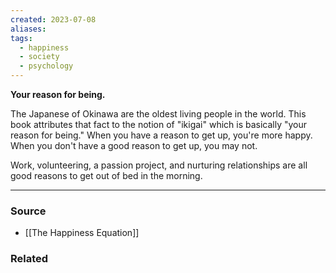 ```yaml
---
created: 2023-07-08
aliases: 
tags:
  - happiness
  - society
  - psychology
---
```

**Your reason for being.**

The Japanese of Okinawa are the oldest living people in the world. This book attributes that fact to the notion of "ikigai" which is basically "your reason for being." When you have a reason to get up, you're more happy. When you don't have a good reason to get up, you may not.

Work, volunteering, a passion project, and nurturing relationships are all good reasons to get out of bed in the morning.

****
### Source
- [[The Happiness Equation]]

### Related